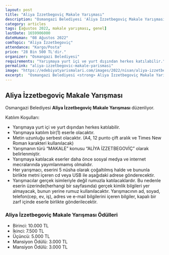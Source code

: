 ```yaml
---
layout: post
title: "Aliya İzzetbegoviç Makale Yarışması"
description: "Osmangazi Belediyesi 'Aliya İzzetbegoviç Makale Yarışması' düzenliyor."
category: articles
tags: [ağustos 2022, makale yarışması, genel]
lastDate: 1659906000
dateHuman: "08 Ağustos 2022"
comTopic: "Aliya İzzetbegoviç"
attendance: "Kargo/Posta"
price: "28 Bin 500 TL'dir."
organizer: "Osmangazi Belediyesi"
requirements: "Yarışmaya yurt içi ve yurt dışından herkes katılabilir."
permalink: "aliya-izzetbegovic-makale-yarismasi"
image: "https://edebiyatyarismalari.com/images/2022/nisan/aliya-izzetbegovic-makale-yarismasi.jpg"
excerpt:  "Osmangazi Belediyesi <strong> Aliya İzzetbegoviç Makale Yarışması </strong> düzenliyor."
---
```


## Aliya İzzetbegoviç Makale Yarışması
Osmangazi Belediyesi **Aliya İzzetbegoviç Makale Yarışması** düzenliyor.

Katılım Koşulları:
- Yarışmaya yurt içi ve yurt dışından herkes katılabilir.
- Yarışmaya katılım bir(1) eserle olacaktır.
- Metin uzunluğu serbest olacaktır. (A4, 12 punto çift aralık ve Times New Roman karakteri kullanılacak)
- Yarışmanın türü “MAKALE” konusu “ALİYA İZZETBEGOVİÇ” olarak belirlenmiştir.
- Yarışmaya katılacak eserler daha önce sosyal medya ve internet mecralarında yayımlanmamış olmalıdır.
- Her yarışmacı, eserini 5 nüsha olarak çoğaltılmış halde ve bununla birlikte metni içeren cd veya USB ile aşağıdaki adrese gönderecektir.
- Yarışmacılar gerçek isimleriyle değil rumuzla katılacaklardır. Bu nedenle eserin üzerinde(herhangi bir sayfasında) gerçek kimlik bilgileri yer almayacak, bunun yerine rumuz kullanılacaktır. Yarışmacının ad, soyad, telefon(cep, ev, iş), adres ve e-mail bilgilerini içeren bilgiler, kapalı bir zarf içinde eserle birlikte gönderilecektir.

### Aliya İzzetbegoviç Makale Yarışması Ödülleri
- Birinci: 10.000 TL
- İkinci: 7.500 TL 
- Üçüncü: 5.000 TL 
- Mansiyon Ödülü: 3.000 TL
- Mansiyon Ödülü: 3.000 TL
